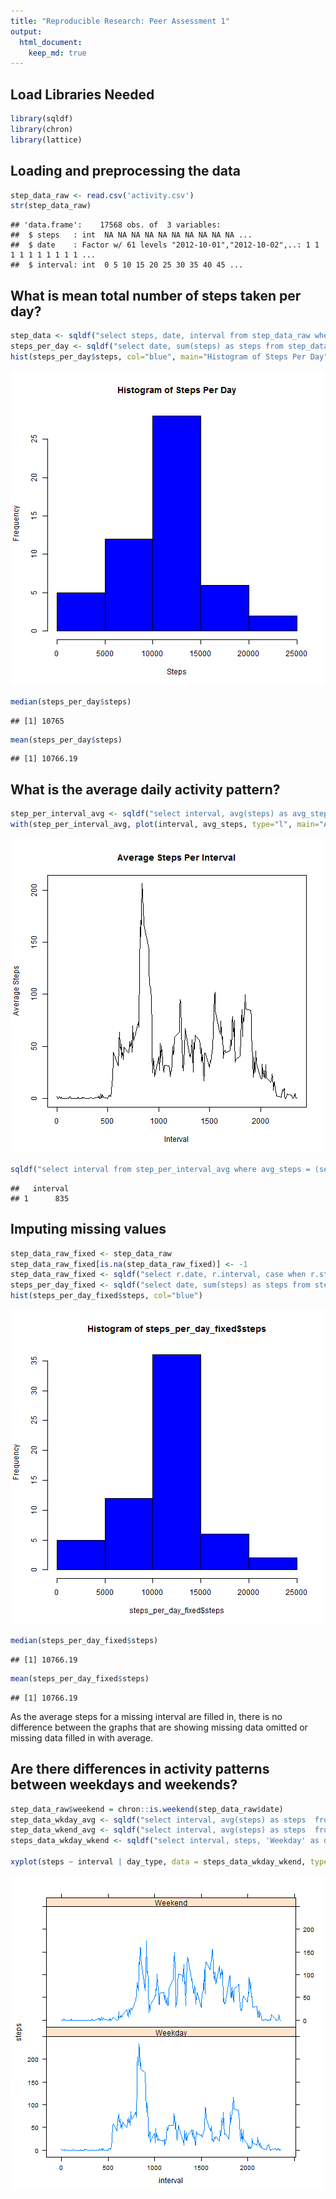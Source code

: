 ```yaml
---
title: "Reproducible Research: Peer Assessment 1"
output: 
  html_document:
    keep_md: true
---
```

## Load Libraries Needed

```r
library(sqldf)
library(chron)
library(lattice)
```

## Loading and preprocessing the data

```r
step_data_raw <- read.csv('activity.csv')
str(step_data_raw)
```

```
## 'data.frame':	17568 obs. of  3 variables:
##  $ steps   : int  NA NA NA NA NA NA NA NA NA NA ...
##  $ date    : Factor w/ 61 levels "2012-10-01","2012-10-02",..: 1 1 1 1 1 1 1 1 1 1 ...
##  $ interval: int  0 5 10 15 20 25 30 35 40 45 ...
```

## What is mean total number of steps taken per day?

```r
step_data <- sqldf("select steps, date, interval from step_data_raw where steps <> 'NA'")
steps_per_day <- sqldf("select date, sum(steps) as steps from step_data group by date")
hist(steps_per_day$steps, col="blue", main="Histogram of Steps Per Day", xlab="Steps")
```

![plot of chunk steps_per_day](figure/steps_per_day-1.png) 

```r
median(steps_per_day$steps)
```

```
## [1] 10765
```

```r
mean(steps_per_day$steps)
```

```
## [1] 10766.19
```


## What is the average daily activity pattern?

```r
step_per_interval_avg <- sqldf("select interval, avg(steps) as avg_steps from step_data_raw group by interval")
with(step_per_interval_avg, plot(interval, avg_steps, type="l", main="Average Steps Per Interval", xlab="Interval", ylab="Average Steps"))
```

![plot of chunk daily_activity](figure/daily_activity-1.png) 

```r
sqldf("select interval from step_per_interval_avg where avg_steps = (select max(avg_steps) from step_per_interval_avg)")
```

```
##   interval
## 1      835
```

## Imputing missing values

```r
step_data_raw_fixed <- step_data_raw
step_data_raw_fixed[is.na(step_data_raw_fixed)] <- -1
step_data_raw_fixed <- sqldf("select r.date, r.interval, case when r.steps = -1 then a.avg_steps else r.steps end as steps from step_data_raw_fixed r, step_per_interval_avg a where r.interval = a.interval")
steps_per_day_fixed <- sqldf("select date, sum(steps) as steps from step_data_raw_fixed group by date")
hist(steps_per_day_fixed$steps, col="blue")
```

![plot of chunk missing_vals](figure/missing_vals-1.png) 

```r
median(steps_per_day_fixed$steps)
```

```
## [1] 10766.19
```

```r
mean(steps_per_day_fixed$steps)
```

```
## [1] 10766.19
```

As the average steps for a missing interval are filled in, there is no difference between the graphs that are showing missing data omitted or missing data filled in with average.   

## Are there differences in activity patterns between weekdays and weekends?

```r
step_data_raw$weekend = chron::is.weekend(step_data_raw$date)
step_data_wkday_avg <- sqldf("select interval, avg(steps) as steps  from step_data_raw where weekend = 0 and steps <> 'NA' group by interval")
step_data_wkend_avg <- sqldf("select interval, avg(steps) as steps  from step_data_raw where weekend <> 0 and steps <> 'NA' group by interval")
steps_data_wkday_wkend <- sqldf("select interval, steps, 'Weekday' as day_type from step_data_wkday_avg union select interval, steps, 'Weekend' as day_type from step_data_wkend_avg ")

xyplot(steps ~ interval | day_type, data = steps_data_wkday_wkend, type="l", layout=c(1,2))
```

![plot of chunk wkday_vs_wkend](figure/wkday_vs_wkend-1.png) 
